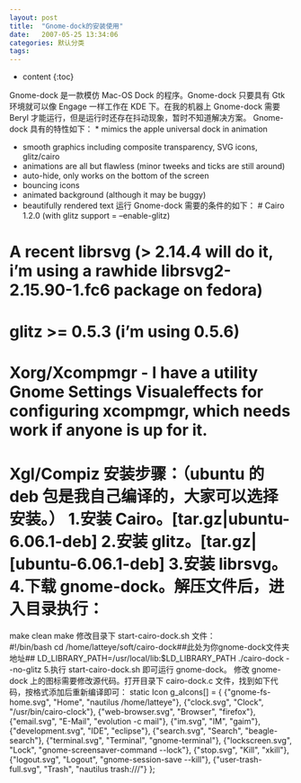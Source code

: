 ```yaml
---
layout: post
title:  "Gnome-dock的安装使用"
date:   2007-05-25 13:34:06
categories: 默认分类
tags:
---
```


* content
{:toc}

Gnome-dock 是一款模仿 Mac-OS Dock 的程序。Gnome-dock 只要具有 Gtk 环境就可以像 Engage 一样工作在 KDE 下。在我的机器上 Gnome-dock 需要 Beryl 才能运行，但是运行时还存在抖动现象，暂时不知道解决方案。    Gnome-dock 具有的特性如下：    * mimics the apple universal dock in animation
  * smooth graphics including composite transparency, SVG icons, glitz/cairo
  * animations are all but flawless (minor tweeks and ticks are still around)
  * auto-hide, only works on the bottom of the screen
  * bouncing icons
  * animated background (although it may be buggy)
  * beautifully rendered text    运行 Gnome-dock 需要的条件的如下：    # Cairo 1.2.0 (with glitz support = –enable-glitz)
  # A recent librsvg (> 2.14.4 will do it, i’m using a rawhide librsvg2-2.15.90-1.fc6 package on fedora)
  # glitz >= 0.5.3 (i’m using 0.5.6)
  # Xorg/Xcompmgr - I have a utility Gnome Settings Visualeffects for  configuring xcompmgr, which needs work if anyone is up for it.
  # Xgl/Compiz      安装步骤：（ubuntu 的 deb 包是我自己编译的，大家可以选择安装。）  1.安装 Cairo。[tar.gz|ubuntu-6.06.1-deb]  2.安装 glitz。[tar.gz|[ubuntu-6.06.1-deb]  3.安装 librsvg。  4.下载 gnome-dock。解压文件后，进入目录执行：  
  make clean
  make
    修改目录下 start-cairo-dock.sh 文件：  
  #!/bin/bash
  cd /home/latteye/soft/cairo-dock##此处为你gnome-dock文件夹地址##
  LD_LIBRARY_PATH=/usr/local/lib:$LD_LIBRARY_PATH ./cairo-dock --no-glitz
    5.执行 start-cairo-dock.sh 即可运行 gnome-dock。  修改 gnome-dock 上的图标需要修改源代码。打开目录下 cairo-dock.c 文件，找到如下代码，按格式添加后重新编译即可：    static Icon g_aIcons[] =
  {
      {"gnome-fs-home.svg", "Home", "nautilus /home/latteye"},
      {"clock.svg", "Clock", "/usr/bin/cairo-clock"},
      {"web-browser.svg", "Browser", "firefox"},
      {"email.svg", "E-Mail", "evolution -c mail"},
      {"im.svg", "IM", "gaim"},
      {"development.svg", "IDE", "eclipse"},
      {"search.svg", "Search", "beagle-search"},
      {"terminal.svg", "Terminal", "gnome-terminal"},
      {"lockscreen.svg", "Lock", "gnome-screensaver-command --lock"},
      {"stop.svg", "Kill", "xkill"},
      {"logout.svg", "Logout", "gnome-session-save --kill"},
      {"user-trash-full.svg", "Trash", "nautilus trash:///"}
  };
        
